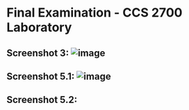 # Final Examination - CCS 2700 Laboratory

## Screenshot 3: ![image](https://github.com/hjane13/2700-finals/assets/81540681/f3f49a6f-951e-4914-9292-501808e5f220)

## Screenshot 5.1: ![image](https://github.com/hjane13/2700-finals/assets/81540681/e01e6471-b421-4c5b-bbf4-4a0f86b05ffe)

## Screenshot 5.2:
